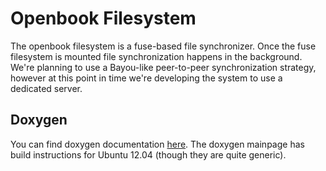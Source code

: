 Openbook Filesystem
==================

The openbook filesystem is a fuse-based file synchronizer. Once the fuse
filesystem is mounted file synchronization happens in the background. We're
planning to use a Bayou-like peer-to-peer synchronization strategy, however
at this point in time we're developing the system to use a dedicated server. 

Doxygen
--------

You can find doxygen documentation [here][1]. The doxygen mainpage has
build instructions for Ubuntu 12.04 (though they are quite generic). 

[1]: http://www.cheshirekow.com/
